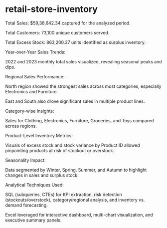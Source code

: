 # retail-store-inventory
Total Sales: $59,38,642.34 captured for the analyzed period.

Total Customers: 73,100 unique customers served.

Total Excess Stock: 863,200.37 units identified as surplus inventory.

Year-over-Year Sales Trends:

2022 and 2023 monthly total sales visualized, revealing seasonal peaks and dips.

Regional Sales Performance:

North region showed the strongest sales across most categories, especially Electronics and Furniture.

East and South also drove significant sales in multiple product lines.

Category-wise Insights:

Sales for Clothing, Electronics, Furniture, Groceries, and Toys compared across regions.

Product-Level Inventory Metrics:

Visuals of excess stock and stock variance by Product ID allowed pinpointing products at risk of stockout or overstock.

Seasonality Impact:

Data segmented by Winter, Spring, Summer, and Autumn to highlight changes in sales and surplus stock.

Analytical Techniques Used:

SQL (subqueries, CTEs) for KPI extraction, risk detection (stockouts/overstock), category/regional analysis, and inventory vs. demand forecasting.

Excel leveraged for interactive dashboard, multi-chart visualization, and executive summary panels.



